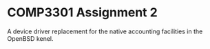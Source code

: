 # COMP3301 Assignment 2
A device driver replacement for the native accounting facilities in the OpenBSD kenel.